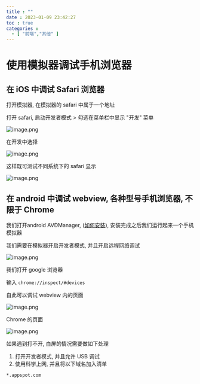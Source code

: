 ```yaml
---
title : ""
date : 2023-01-09 23:42:27
toc : true
categories :
  - [ "前端","其他" ]
---
```


# 使用模拟器调试手机浏览器

## 在 iOS 中调试 Safari 浏览器

打开模拟器, 在模拟器的 safari 中属于一个地址

打开 safari, 启动开发者模式 > 勾选在菜单栏中显示 "开发" 菜单

![image.png](https://file.wulicode.com/yuque/202301/09/23/4509JM8eQQPi.png)

在开发中选择

![image.png](https://file.wulicode.com/yuque/202301/09/23/5010cohf8dQv.png)

这样既可测试不同系统下的 safari 显示

![image.png](https://file.wulicode.com/yuque/202301/09/23/5010PLsmV7Of.png)

## 在 android 中调试 webview, 各种型号手机浏览器, 不限于 Chrome

我们打开android AVDManager, ([如何安装](./../android/install-sdk-at-mac.md)), 安装完成之后我们运行起来一个手机模拟器

我们需要在模拟器开启开发者模式, 并且开启远程网络调试

![image.png](https://file.wulicode.com/yuque/202301/10/00/2008SJ8jcEMo.png)

我们打开 google 浏览器

输入 `chrome://inspect/#devices`

自此可以调试 webview 内的页面

![image.png](https://file.wulicode.com/yuque/202301/10/00/2509PNbliCxz.png)

Chrome 的页面

![image.png](https://file.wulicode.com/yuque/202301/10/00/2509zxSEpzsK.png)

如果遇到打不开, 白屏的情况需要做如下处理

1. 打开开发者模式, 并且允许 USB 调试
2. 使用科学上网, 并且将以下域名加入清单

```
*.appspot.com
```

